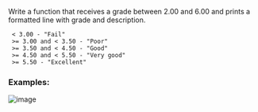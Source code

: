 Write a function that receives a grade between 2.00 and 6.00 and prints a formatted line with grade and description.

     < 3.00 - "Fail"
     >= 3.00 and < 3.50 - "Poor"
     >= 3.50 and < 4.50 - "Good"
     >= 4.50 and < 5.50 - "Very good"
     >= 5.50 - "Excellent"

### Examples:

![image](https://github.com/nsinorov/SoftUniMainPath/assets/45227327/a3dbbb15-030e-4e61-8faf-3ede3027b1ff)
